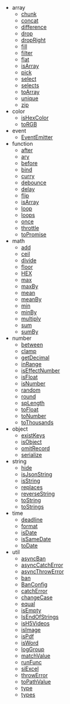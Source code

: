 * array
  * [chunk](array/chunk.md)
  * [concat](array/concat.md)
  * [difference](array/difference.md)
  * [drop](array/drop.md)
  * [dropRight](array/dropRight.md)
  * [fill](array/fill.md)
  * [filter](array/filter.md)
  * [flat](array/flat.md)
  * [isArray](array/isArray.md)
  * [pick](array/pick.md)
  * [select](array/select.md)
  * [selects](array/selects.md)
  * [toArray](array/toArray.md)
  * [unique](array/unique.md)
  * [zip](array/zip.md)
* color
  * [isHexColor](color/isHexColor.md)
  * [toRGB](color/toRGB.md)
* event
  * [EventEmitter](event/EventEmitter.md)
* function
  * [after](function/after.md)
  * [ary](function/ary.md)
  * [before](function/before.md)
  * [bind](function/bind.md)
  * [curry](function/curry.md)
  * [debounce](function/debounce.md)
  * [delay](function/delay.md)
  * [flip](function/flip.md)
  * [isArray](function/isArray.md)
  * [loop](function/loop.md)
  * [loops](function/loops.md)
  * [once](function/once.md)
  * [throttle](function/throttle.md)
  * [toPromise](function/toPromise.md)
* math
  * [add](math/add.md)
  * [ceil](math/ceil.md)
  * [divide](math/divide.md)
  * [floor](math/floor.md)
  * [HEX](math/HEX.md)
  * [max](math/max.md)
  * [maxBy](math/maxBy.md)
  * [mean](math/mean.md)
  * [meanBy](math/meanBy.md)
  * [min](math/min.md)
  * [minBy](math/minBy.md)
  * [multiply](math/multiply.md)
  * [sum](math/sum.md)
  * [sumBy](math/sumBy.md)
* number
  * [between](number/between.md)
  * [clamp](number/clamp.md)
  * [getDecimal](number/getDecimal.md)
  * [inRange](number/inRange.md)
  * [isEffectNumber](number/isEffectNumber.md)
  * [isFloat](number/isFloat.md)
  * [isNumber](number/isNumber.md)
  * [random](number/random.md)
  * [round](number/round.md)
  * [spLength](number/spLength.md)
  * [toFloat](number/toFloat.md)
  * [toNumber](number/toNumber.md)
  * [toThousands](number/toThousands.md)
* object
  * [existKeys](object/existKeys.md)
  * [isObject](object/isObject.md)
  * [omitRecord](object/omitRecord.md)
  * [serialize](object/serialize.md)
* string
  * [hide](string/hide.md)
  * [isJsonString](string/isJsonString.md)
  * [isString](string/isString.md)
  * [replaces](string/replaces.md)
  * [reverseString](string/reverseString.md)
  * [toString](string/toString.md)
  * [toStrings](string/toStrings.md)
* time
  * [deadline](time/deadline.md)
  * [format](time/format.md)
  * [isDate](time/isDate.md)
  * [isSameDate](time/isSameDate.md)
  * [toDate](time/toDate.md)
* util
  * [asyncBan](util/asyncBan.md)
  * [asyncCatchError](util/asyncCatchError.md)
  * [asyncThrowError](util/asyncThrowError.md)
  * [ban](util/ban.md)
  * [BanConfig](util/BanConfig.md)
  * [catchError](util/catchError.md)
  * [changeCase](util/changeCase.md)
  * [equal](util/equal.md)
  * [isEmpty](util/isEmpty.md)
  * [IsEndOfStrings](util/IsEndOfStrings.md)
  * [isH5Videos](util/isH5Videos.md)
  * [isImage](util/isImage.md)
  * [isPdf](util/isPdf.md)
  * [isWord](util/isWord.md)
  * [logGroup](util/logGroup.md)
  * [matchValue](util/matchValue.md)
  * [runFunc](util/runFunc.md)
  * [siExcel](util/siExcel.md)
  * [throwError](util/throwError.md)
  * [toPathValue](util/toPathValue.md)
  * [type](util/type.md)
  * [types](util/types.md)
